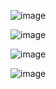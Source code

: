 ![image](https://github.com/user-attachments/assets/11d07982-6484-467f-a017-edf1cb0cb96b)



![image](https://github.com/user-attachments/assets/44cc57be-28f8-4348-bc43-59c146f6c940)



![image](https://github.com/user-attachments/assets/68668200-c5fd-4139-9af0-853f8f54214b)



![image](https://github.com/user-attachments/assets/b93b7964-e216-4db9-a44d-c5311d729ff8)

